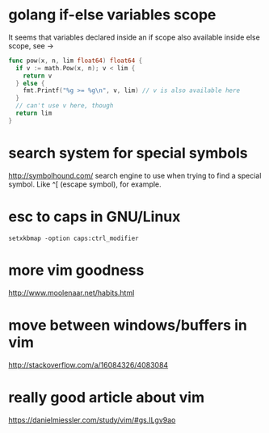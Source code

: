 # golang if-else variables scope
It seems that variables declared inside an if scope also available inside else scope, see ->

```go
func pow(x, n, lim float64) float64 {
  if v := math.Pow(x, n); v < lim {
    return v
  } else {
    fmt.Printf("%g >= %g\n", v, lim) // v is also available here
  }
  // can't use v here, though
  return lim
}
```

# search system for special symbols
http://symbolhound.com/ search engine to use when trying to find
a special symbol. Like ^[ (escape symbol), for example.

# esc to caps in GNU/Linux
`setxkbmap -option caps:ctrl_modifier`

# more vim goodness
http://www.moolenaar.net/habits.html

# move between windows/buffers in vim
http://stackoverflow.com/a/16084326/4083084

# really good article about vim
https://danielmiessler.com/study/vim/#gs.ILgv9ao
